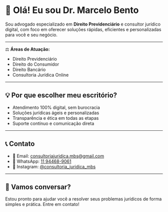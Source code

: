 # 👋 Olá! Eu sou Dr. Marcelo Bento

Sou advogado especializado em **Direito Previdenciário** e consultor jurídico digital, com foco em oferecer soluções rápidas, eficientes e personalizadas para você e seu negócio.

---

⚖️ **Áreas de Atuação:**

- Direito Previdenciário  
- Direito do Consumidor  
- Direito Bancário  
- Consultoria Jurídica Online  

---

## 💡 Por que escolher meu escritório?

- Atendimento 100% digital, sem burocracia  
- Soluções jurídicas ágeis e personalizadas  
- Transparência e ética em todas as etapas  
- Suporte contínuo e comunicação direta  

---

## 📞 Contato

- 📧 Email: [consultoriajuridica.mbs@gmail.com](mailto:consultoriajuridica.mbs@gmail.com)  
- 📱 WhatsApp: [11 94468-9061](https://wa.me/5511944689061)  
- 📸 Instagram: [@consultoria_juridica_mbs](https://instagram.com/consultoria_juridica_mbs)  

---

## 🚀 Vamos conversar?

Estou pronto para ajudar você a resolver seus problemas jurídicos de forma simples e prática. Entre em contato!
